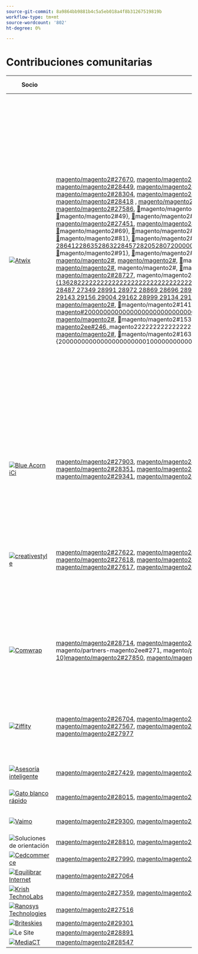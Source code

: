 ```yaml
---
source-git-commit: 8a9864bb9881b4c5a5eb018a4f8b31267519819b
workflow-type: tm+mt
source-wordcount: '802'
ht-degree: 0%

---
```

# Contribuciones comunitarias

| Socio | Solicitudes de extracción | Problemas relacionados con GitHub |
| ------- | ------- | ------- |
| <a target="_blank" href="https://partners.magento.com/portal/directory/?query=Atwix"><img alt="Atwix" src="https://avatars3.githubusercontent.com/t/2617739?s=400&v=4"></a> | [magento/magento2#27670](https://github.com/magento/magento2/pull/27670), [magento/magento2#28112](https://github.com/magento/magento2/pull/28112), magento/partners-magento2ee#258, [magento/magento2#28466](https://github.com/magento/magento2/pull/28466), [magento/magento2#28450](https://github.com/magento/magento2/pull/28450), [magento/magento2#28449](https://github.com/magento/magento2/pull/28449), [magento/magento2#28408](https://github.com/magento/magento2/pull/28408), [magento/magento2#28391](https://github.com/magento/magento2/pull/28391), [magento/magento2#28361](https://github.com/magento/magento2/pull/28361), [magento/magento2#28330](https://github.com/magento/magento2/pull/28330), [magento/magento2#28304](https://github.com/magento/magento2/pull/28304), [magento/magento2#27481](https://github.com/magento/magento2/pull/27481), [magento/magento2#27373](https://github.com/magento/magento2/pull/27373), [magento/magento2#28467](https://github.com/magento/magento2/pull/28467), [magento/magento2#28407](https://github.com/magento/magento2/pull/28407), [magento/magento2#28418](https://github.com/magento/magento2/pull/28418) , [magento/magento2#28034](https://github.com/magento/magento2/pull/28034), [magento/magento2#28222](https://github.com/magento/magento2/pull/28222), [magento/magento2#27956](https://github.com/magento/magento2/pull/27956), [magento/magento2#28105](https://github.com/magento/magento2/pull/28105), [magento/magento2#27586](https://github.com/magento/magento2/pull/27586), [&#128279;](https://github.com/magento/magento2/pull/29472)magento/magento#41&rbrace;, [&#128279;](https://github.com/magento/magento2/pull/28989)magento/magento2#43&rbrace; magento, [28631 ento/magento2#28629](https://github.com/magento/magento2/pull/28498), [magento/magento2#28498](https://github.com/magento/magento2/pull/28496), [&#128279;](https://github.com/magento/magento2/pull/28993)magento/magento2#49&rbrace;, [&#128279;](https://github.com/magento/magento2/pull/29135)magento/magento2#51&rbrace;, [&#128279;](https://github.com/magento/magento2/pull/28210)magento/magento2#53&rbrace;, [&#128279;](https://github.com/magento/magento2/pull/29134)magento/magento2#55&rbrace;, [&#128279;](https://github.com/magento/magento2/pull/29162)magento/magento2#57&rbrace;, [magento/magento2849628469 ](https://github.com/magento/magento2/pull/28635), [magento/magento2#27451](https://github.com/magento/magento2/pull/28632), [magento/magento2#28725](https://github.com/magento/magento2/pull/28457), magento/partners-magento2ee#247, [&#128279;](https://github.com/magento/magento2/pull/27697)magento/magento2#65&rbrace;, [magento/magento2#](https://github.com/magento/magento2/pull/28072), [&#128279;](https://github.com/magento/magento2/pull/28401)magento/magento2#69&rbrace;, [&#128279;](https://github.com/magento/magento2/pull/28631)magento/magento2#71&rbrace;, {72 [magento/magento2#27549](https://github.com/magento/magento2/pull/28679), magento/magento2#, [&#128279;](https://github.com/magento/magento2/pull/29053)magento/magento2#77}, [&#128279;](https://github.com/magento/magento2/pull/28925)magento/magento2#79&rbrace;, [&#128279;](https://github.com/magento/magento2/pull/28650)magento/magento2#81&rbrace;, [&#128279;](https://github.com/magento/magento2/pull/28812)magento/magento2#83&rbrace;, [magento/magento#2](https://github.com/magento/magento2/pull/28991), [magento/magento2 28641228635286322845728205280720000000000020000000000000000000000000000000000000000000000000000000000000#](https://github.com/magento/magento2/pull/28972), [magento/magento2#](https://github.com/magento/magento2/pull/28869), [&#128279;](https://github.com/magento/magento2/pull/28941)magento/magento2#91&rbrace;, [&#128279;](https://github.com/magento/magento2/pull/28942)magento/magento2#93&rbrace;, [&#128279;](https://github.com/magento/magento2/pull/28956)magento/magento2#95&rbrace;, [&#128279;](https://github.com/magento/magento2/pull/28696)magento/magento2#97&rbrace;, [magento/magento#2#](https://github.com/magento/magento2/pull/28872), [&#128279;](https://github.com/magento/magento2/pull/28959)magento/magento2#100 01&rbrace;, [magento/magento2#](https://github.com/magento/magento2/pull/28661), [magento/magento2#](https://github.com/magento/magento2/pull/28852), [&#128279;](https://github.com/magento/magento2/pull/28629)magento/magento2#107&rbrace;, [magento/magento2#109&rbrace;, ](https://github.com/magento/magento2/pull/28854)magento/magento2#111&rbrace;, magento/magento-ee2ee#250, {11 [magento/magento2#](https://github.com/magento/magento2/pull/29002), magento/magento2#, [&#128279;](https://github.com/magento/magento2/pull/27349)magento/magento2#117}, [&#128279;](https://github.com/magento/magento2/pull/28487)magento/magento2#119&rbrace;, [&#128279;](https://github.com/magento/magento2/pull/29156)magento/magento2#121&rbrace;, [&#128279;](https://github.com/magento/magento2/pull/28469)magento/magento2#123&rbrace;, {124 [magento/magento2#28727](https://github.com/magento/magento2/pull/29143), magento/magento2#, [&#128279;](https://github.com/magento/magento2/pull/28492)magento/magento#129}, [&#128279;](https://github.com/magento/magento2/pull/28684)magento/magento2#131&rbrace;, [magento/magento#222](https://github.com/magento/magento2/pull/28999), [magento/magento2#135&rbrace;, {1362822222222222222222222222222222222222222222222222222222222222222222222222222222 ento/magento2#28684 28679 28401 28506 28492 28487 27349 28991 28972 28869 28696 28956 28942 28941 28872 28854 28661 28852 28812 28650 27882 29002 28959 28955 28925 29053 27697 29143 29156 29004 29162 28999 29134 29133 29007 29000 28210 29135 27537 29142 29386 29385 28993 28989 27914 29427 29485 29472](https://github.com/magento/magento2/pull/29133), [magento/magento2#](https://github.com/magento/magento2/pull/29007), [&#128279;](https://github.com/magento/magento2/pull/28727)magento/magento2#141}, [&#128279;](https://github.com/magento/magento2/pull/28205)magento#143&rbrace;, [magento#20000000000000000000000000000000000000000000000000000000000000000000000000000000000000000000000000000000000magento2#](https://github.com/magento/magento2/pull/29142), [magento/magento2#](https://github.com/magento/magento2/pull/29386), [&#128279;](https://github.com/magento/magento2/pull/28641)magento/magento2#153&rbrace;, [&#128279;](https://github.com/magento/magento2/pull/27914)magento/magento2#155&rbrace;, [magento/magento2#157&rbrace;, magento/partners-magento#263, magento/partners-magento2ee#246, ](https://github.com/magento/magento2/pull/27451)magento222222222222222222222222222222222222222222222222222222222222222222222222222222222 58&rbrace;magento/magento2#, [magento/magento2#](https://github.com/magento/magento2/pull/29427), [&#128279;](https://github.com/magento/magento2/pull/27549)magento/magento2#163&rbrace;, [magento/magento2#165&rbrace;, ](https://github.com/magento/magento2/pull/28725)magento/magento2#165&rbrace;, {2000000000000000000000010000000000000000000000000000000000000000000000000000000000000000000000000[&#128279;](https://github.com/magento/magento2/pull/28506) [&#128279;](https://github.com/magento/magento2/pull/27882) [&#128279;](https://github.com/magento/magento2/pull/28955) [&#128279;](https://github.com/magento/magento2/pull/29004) [&#128279;](https://github.com/magento/magento2/pull/29000) [&#128279;](https://github.com/magento/magento2/pull/27537) [&#128279;](https://github.com/magento/magento2/pull/29385) [&#128279;](https://github.com/magento/magento2/pull/29485) | [magento/magento2#28202](https://github.com/magento/magento2/issues/28202), [magento/magento2#28393](https://github.com/magento/magento2/issues/28393), [magento/magento2#28377](https://github.com/magento/magento2/issues/28377), [magento/magento2#28394](https://github.com/magento/magento2/issues/28394), [magento/magento2#19481](https://github.com/magento/magento2/issues/19481), [magento/magento2#28040](https://github.com/magento/magento2/issues/28040), [magento/magento2#28138](https://github.com/magento/magento2/issues/28138), [magento/magento2#28261](https://github.com/magento/magento2/issues/28261), [magento magento2#253](https://github.com/magento/magento2/issues/253), [magento/magento2#27337](https://github.com/magento/magento2/issues/27337), [magento/magento2#21101](https://github.com/magento/magento2/issues/21101), [magento/magento2#28755](https://github.com/magento/magento2/issues/28755), [magento/magento2#28720](https://github.com/magento/magento2/issues/28720), [magento/magento2#28744](https://github.com/magento/magento2/issues/28744), [magento/magento2#28721](https://github.com/magento/magento2/issues/28721), magento/partners-magento#2 [magento/magento2#246](https://github.com/magento/magento2/issues/246), [magento/magento2#28519](https://github.com/magento/magento2/issues/28519), [magento/magento2#28481](https://github.com/magento/magento2/issues/28481), [magento/magento2#28262](https://github.com/magento/magento2/issues/28262), [magento/magento2#28427](https://github.com/magento/magento2/issues/28427), [magento/magento2#29032](https://github.com/magento/magento2/issues/29032), [magento/magento2#29012](https://github.com/magento/magento2/issues/29012)}, [magento/magento2#29039 28969 29009 29287 29289 29281 29295 28800 29292 29420 29434 29388 29380 28524 29539](https://github.com/magento/magento2/issues/29039), [magento/magento2#](https://github.com/magento/magento2/issues/28969), [&#128279;](https://github.com/magento/magento2/issues/29295)magento/magento2#49&rbrace;, [magento/magento2#250](https://github.com/magento/magento2/issues/250), [magento/magento#250](https://github.com/magento/magento2/issues/29287), [magento/magento#2](https://github.com/magento/magento2/issues/29289), [magento/magento2](https://github.com/magento/magento2/issues/29281), 58&rbrace;magento/magento2#, [magento/magento2#](https://github.com/magento/magento2/issues/28800), [&#128279;](https://github.com/magento/magento2/issues/29434)magento/magento2#63&rbrace;, [&#128279;](https://github.com/magento/magento2/issues/29420)magento2#65&rbrace;, [&#128279;](https://github.com/magento/magento2/issues/28524)magento/magento2#67&rbrace;, [&#128279;](https://github.com/magento/magento2/issues/29009)magento/magento2#69&rbrace;, [magento/magento2#69&rbrace;, ](https://github.com/magento/magento2/issues/29380)magento/magento2 magento2#, [magento/magento2#](https://github.com/magento/magento2/issues/29539) [&#128279;](https://github.com/magento/magento2/issues/29292) [&#128279;](https://github.com/magento/magento2/issues/29388) |
| <a target="_blank" href="https://solutionpartners.adobe.com/s/directory/detail/blue+acorn+ici"><img alt="Blue Acorn iCi" src="https://avatars0.githubusercontent.com/t/2916141?s=400&v=4"></a> | [magento/magento2#27903](https://github.com/magento/magento2/pull/27903), [magento/magento2#27902](https://github.com/magento/magento2/pull/27902), [magento/magento2#28606](https://github.com/magento/magento2/pull/28606), [magento/magento2#28601](https://github.com/magento/magento2/pull/28601), [magento/magento2#28605](https://github.com/magento/magento2/pull/28605), [magento/magento2#28351](https://github.com/magento/magento2/pull/28351), [magento/magento2#27965](https://github.com/magento/magento2/pull/27965), [magento/magento2#28856](https://github.com/magento/magento2/pull/28856), [magento magento2#29271](https://github.com/magento/magento2/pull/29271), [magento/magento2#28992](https://github.com/magento/magento2/pull/28992), [magento/magento2#29341](https://github.com/magento/magento2/pull/29341), [magento/magento2#29272](https://github.com/magento/magento2/pull/29272), [magento/magento2#28599](https://github.com/magento/magento2/pull/28599), [magento/magento2#29376](https://github.com/magento/magento2/pull/29376), [magento/magento2#29202](https://github.com/magento/magento2/pull/29202) | [magento/magento2#28383](https://github.com/magento/magento2/issues/28383), [magento/magento2#28850](https://github.com/magento/magento2/issues/28850), [magento/magento2#28376](https://github.com/magento/magento2/issues/28376), [magento/magento2#27962](https://github.com/magento/magento2/issues/27962), [magento/magento2#28656](https://github.com/magento/magento2/issues/28656), [magento/magento2#29283](https://github.com/magento/magento2/issues/29283), [magento/magento2#29159](https://github.com/magento/magento2/issues/29159), [magento/magento2#29389](https://github.com/magento/magento2/issues/29389), [magento magento2#29346](https://github.com/magento/magento2/issues/29346), [magento/magento2#29453](https://github.com/magento/magento2/issues/29453), [magento/magento2#29477](https://github.com/magento/magento2/issues/29477) |
| <a target="_blank" href="https://partners.magento.com/portal/directory/?query=creativestyle"><img alt="creativestyle" src="https://avatars1.githubusercontent.com/t/3230856?s=400&v=4"></a> | [magento/magento2#27622](https://github.com/magento/magento2/pull/27622), [magento/magento2#27270](https://github.com/magento/magento2/pull/27270), [magento/magento2#27871](https://github.com/magento/magento2/pull/27871), [magento/magento2#27690](https://github.com/magento/magento2/pull/27690), [magento/magento2#27619](https://github.com/magento/magento2/pull/27619), [magento/magento2#27618](https://github.com/magento/magento2/pull/27618), [magento/magento2#27357](https://github.com/magento/magento2/pull/27357), [magento/magento2#27356](https://github.com/magento/magento2/pull/27356), [magento magento2#27616](https://github.com/magento/magento2/pull/27616), [magento/magento2#27860](https://github.com/magento/magento2/pull/27860), [magento/magento2#27617](https://github.com/magento/magento2/pull/27617), [magento/magento2#29054](https://github.com/magento/magento2/pull/29054), [magento/magento2#28838](https://github.com/magento/magento2/pull/28838) | [magento/magento2#28110](https://github.com/magento/magento2/issues/28110), [magento/magento2#26026](https://github.com/magento/magento2/issues/26026), [magento/magento2#28339](https://github.com/magento/magento2/issues/28339), [magento/magento2#28340](https://github.com/magento/magento2/issues/28340), [magento/magento2#28381](https://github.com/magento/magento2/issues/28381), [magento/magento2#28382](https://github.com/magento/magento2/issues/28382), [magento/magento2#28166](https://github.com/magento/magento2/issues/28166), [magento/magento2#28433](https://github.com/magento/magento2/issues/28433), [magento magento2#28807](https://github.com/magento/magento2/issues/28807), [magento/magento2#28823](https://github.com/magento/magento2/issues/28823), [magento/magento2#28811](https://github.com/magento/magento2/issues/28811), [magento/magento2#29087](https://github.com/magento/magento2/issues/29087), [magento/magento2#25934](https://github.com/magento/magento2/issues/25934) |
| <a target="_blank" href="https://partners.magento.com/portal/directory/?query=Comwrap"><img alt="Comwrap" src="https://avatars3.githubusercontent.com/t/2637428?s=400&v=4"></a> | [magento/magento2#28714](https://github.com/magento/magento2/pull/28714), [magento/magento2#28743](https://github.com/magento/magento2/pull/28743), [magento/magento2#28710](https://github.com/magento/magento2/pull/28710), [magento/magento2#28757](https://github.com/magento/magento2/pull/28757), magento/partners-magento2ee#288, magento/partners-magento2ee#271, magento/partners-magento2ee#277, [magento/magento2#28890](https://github.com/magento/magento2/pull/28890), magento/partners-magento2ee#285, [ 10&rbrace;magento/magento2#27850](https://github.com/magento/magento2/pull/27850), [magento/magento2#27917](https://github.com/magento/magento2/pull/27917) | [magento/magento2#28584](https://github.com/magento/magento2/issues/28584), magento/partners-magento2ee#28563, magento/partners-magento2ee#28566, magento/partners-magento2ee#28769, [magento/magento2#26121](https://github.com/magento/magento2/issues/26121), magento/partners-magento2ee#28834, [magento/magento2#28705](https://github.com/magento/magento2/issues/28705) |
| <a target="_blank" href="https://partners.magento.com/portal/directory/?query=Ziffity"><img alt="Ziffity" src="https://avatars1.githubusercontent.com/t/3432500?s=400&v=4"></a> | [magento/magento2#26704](https://github.com/magento/magento2/pull/26704), [magento/magento2#28113](https://github.com/magento/magento2/pull/28113), [magento/magento2#28174](https://github.com/magento/magento2/pull/28174), [magento/magento2#28039](https://github.com/magento/magento2/pull/28039), [magento/magento2#28004](https://github.com/magento/magento2/pull/28004), [magento/magento2#27567](https://github.com/magento/magento2/pull/27567), [magento/magento2#28264](https://github.com/magento/magento2/pull/28264), [magento/magento2#29137](https://github.com/magento/magento2/pull/29137), [magento magento2#29206](https://github.com/magento/magento2/pull/29206), [magento/magento2#28250](https://github.com/magento/magento2/pull/28250), [magento/magento2#27977](https://github.com/magento/magento2/pull/27977) | [magento/magento2#28165](https://github.com/magento/magento2/issues/28165), [magento/magento2#28201](https://github.com/magento/magento2/issues/28201), [magento/magento2#27985](https://github.com/magento/magento2/issues/27985), [magento/magento2#27091](https://github.com/magento/magento2/issues/27091), [magento/magento2#28308](https://github.com/magento/magento2/issues/28308), [magento/magento2#28270](https://github.com/magento/magento2/issues/28270), [magento/magento2#28947](https://github.com/magento/magento2/issues/28947), [magento/magento2#29344](https://github.com/magento/magento2/issues/29344), [magento magento2#29097](https://github.com/magento/magento2/issues/29097) |
| <a target="_blank" href="https://solutionpartners.adobe.com/s/directory/detail/aligent+consulting"><img alt="Asesoría inteligente" src="https://avatars3.githubusercontent.com/t/2686050?s=400&v=4"></a> | [magento/magento2#27429](https://github.com/magento/magento2/pull/27429), [magento/magento2#26256](https://github.com/magento/magento2/pull/26256) | [magento/magento2#28306](https://github.com/magento/magento2/issues/28306), [magento/magento2#8815](https://github.com/magento/magento2/issues/8815), [magento/magento2#26255](https://github.com/magento/magento2/issues/26255) |
| <a target="_blank" href="https://solutionpartners.adobe.com/s/directory/detail/fast+white+cat"><img alt="Gato blanco rápido" src="https://avatars0.githubusercontent.com/t/3579504?s=400&v=4"></a> | [magento/magento2#28015](https://github.com/magento/magento2/pull/28015), [magento/magento2#28735](https://github.com/magento/magento2/pull/28735), [magento/magento2#28285](https://github.com/magento/magento2/pull/28285) | [magento/magento2#28011](https://github.com/magento/magento2/issues/28011), [magento/magento2#26504](https://github.com/magento/magento2/issues/26504), [magento/magento2#26427](https://github.com/magento/magento2/issues/26427) |
| <a target="_blank" href="https://partners.magento.com/portal/directory/?query=Vaimo"><img alt="Vaimo" src="https://avatars0.githubusercontent.com/t/2617778?s=400&v=4"></a> | [magento/magento2#29300](https://github.com/magento/magento2/pull/29300), [magento/magento2#27905](https://github.com/magento/magento2/pull/27905), [magento/magento2#27582](https://github.com/magento/magento2/pull/27582) | [magento/magento2#29299](https://github.com/magento/magento2/issues/29299), [magento/magento2#28303](https://github.com/magento/magento2/issues/28303), [magento/magento2#27570](https://github.com/magento/magento2/issues/27570) |
| <img alt="Soluciones de orientación" src="https://avatars2.githubusercontent.com/t/3888698?s=400&v=4"></a> | [magento/magento2#28810](https://github.com/magento/magento2/pull/28810), [magento/magento2#28902](https://github.com/magento/magento2/pull/28902) | [magento/magento2#28982](https://github.com/magento/magento2/issues/28982), [magento/magento2#29327](https://github.com/magento/magento2/issues/29327) |
| <a target="_blank" href="https://partners.magento.com/portal/directory/?query=Cedcommerce"><img alt="Cedcommerce" src="https://avatars2.githubusercontent.com/t/3028824?s=400&v=4"></a> | [magento/magento2#27990](https://github.com/magento/magento2/pull/27990), [magento/magento2#26660](https://github.com/magento/magento2/pull/26660) | [magento/magento2#26118](https://github.com/magento/magento2/issues/26118), [magento/magento2#28143](https://github.com/magento/magento2/issues/28143) |
| <a target="_blank" href="https://solutionpartners.adobe.com/s/directory/detail/balance+internet"><img alt="Equilibrar Internet" src="https://avatars3.githubusercontent.com/t/2610630?s=400&v=4"></a> | [magento/magento2#27064](https://github.com/magento/magento2/pull/27064) | [magento/magento2#27063](https://github.com/magento/magento2/issues/27063) |
| <a target="_blank" href="https://solutionpartners.adobe.com/s/directory/detail/krish+technolabs"><img alt="Krish TechnoLabs" src="https://avatars0.githubusercontent.com/t/2849637?s=400&v=4"></a> | [magento/magento2#27359](https://github.com/magento/magento2/pull/27359), [magento/magento2#27106](https://github.com/magento/magento2/pull/27106) | [magento/magento2#27358](https://github.com/magento/magento2/issues/27358), [magento/magento2#27099](https://github.com/magento/magento2/issues/27099) |
| <a target="_blank" href="https://solutionpartners.adobe.com/s/directory/detail/ranosys+technologiess"><img alt="Ranosys Technologies" src="https://avatars0.githubusercontent.com/t/3182140?s=400&v=4"></a> | [magento/magento2#27516](https://github.com/magento/magento2/pull/27516) | [magento/magento2#26191](https://github.com/magento/magento2/issues/26191) |
| <a target="_blank" href="https://partners.magento.com/portal/directory/?query=Briteskies"><img alt="Briteskies" src="https://avatars1.githubusercontent.com/t/2617741?s=400&v=4"></a> | [magento/magento2#29301](https://github.com/magento/magento2/pull/29301) | [magento/magento2#104](https://github.com/magento/magento2/issues/104) |
| <img alt="Le Site" src="https://avatars3.githubusercontent.com/t/3649033?s=400&v=4"></a> | [magento/magento2#28891](https://github.com/magento/magento2/pull/28891) | [magento/magento2#29056](https://github.com/magento/magento2/issues/29056) |
| <a target="_blank" href="https://partners.magento.com/portal/directory/?query=MediaCT"><img alt="MediaCT" src="https://avatars3.githubusercontent.com/t/2617762?s=400&v=4"></a> | [magento/magento2#28547](https://github.com/magento/magento2/pull/28547) | [magento/magento2#28685](https://github.com/magento/magento2/issues/28685) |
